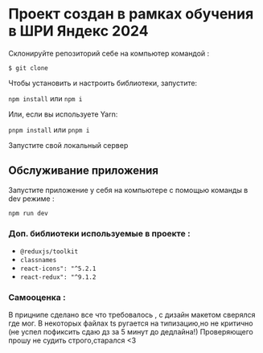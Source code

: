 # Проект создан в рамках обучения в ШРИ Яндекс 2024

Склонируйте репозиторий себе на компьютер командой :

`$ git clone`

Чтобы установить и настроить библиотеки, запустите:

`npm install` или `npm i`

Или, если вы используете Yarn:

`pnpm install` или `pnpm i`

Запустите свой локальный сервер

## Обслуживание приложения

Запустите приложение у себя на компьютере с помощью команды в dev режиме :

`npm run dev`

### Доп. библиотеки используемые в проекте :

- `@reduxjs/toolkit`
- `classnames`
- `react-icons": "^5.2.1`
- `react-redux": "^9.1.2`

### Самооценка :

В прицнипе сделано все что требовалось , с дизайн макетом сверялся где мог.
В некоторых файлах ts ругается на типизацию,но не критично (не успел пофиксить сдаю дз за 5 минут до дедлайна!)
Проверяющего прошу не судить строго,старался <3
